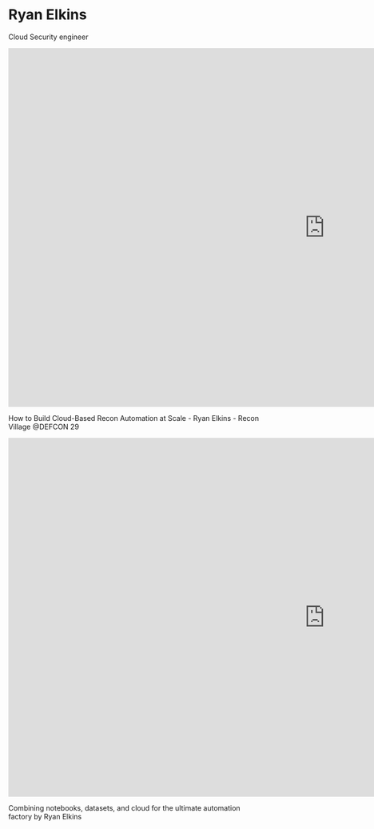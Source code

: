 # Ryan Elkins

Cloud Security engineer

<iframe width="1266" height="719" src="https://www.youtube.com/embed/DvZAkG8P8m0" title="YouTube video player" frameborder="0" allow="accelerometer; autoplay; clipboard-write; encrypted-media; gyroscope; picture-in-picture" allowfullscreen></iframe>

How to Build Cloud-Based Recon Automation at Scale - Ryan Elkins - Recon Village @DEFCON 29

<iframe width="1266" height="719" src="https://www.youtube.com/embed/V5oHuSnZDFg" title="YouTube video player" frameborder="0" allow="accelerometer; autoplay; clipboard-write; encrypted-media; gyroscope; picture-in-picture" allowfullscreen></iframe>

Combining notebooks, datasets, and cloud for the ultimate automation factory by Ryan Elkins